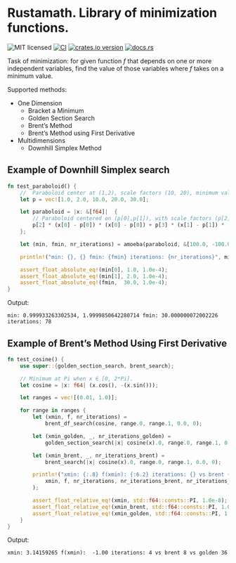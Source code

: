 # Rustamath. Library of minimization functions.

![MIT licensed](https://img.shields.io/badge/license-MIT-blue.svg)
[![CI](https://github.com/igorlesik/rustamath_mnmz/actions/workflows/test.yml/badge.svg)](https://github.com/igorlesik/rustamath_mnmz/actions/workflows/test.yml)
[![crates.io version][crates-io-shields]][crates-io]
[![docs.rs][docs-rs-shields]][docs-rs]

[crates-io]: https://crates.io/crates/rustamath_mnmz
[crates-io-shields]: https://img.shields.io/crates/v/rustamath_mnmz.svg
[docs-rs]: https://docs.rs/rustamath_mnmz
[docs-rs-shields]: https://img.shields.io/badge/docs.rs-rustdoc-green.svg


Task of minimization: for given function _f_ that depends on one or more independent
variables, find the value of those variables where _f_ takes on a minimum value.

Supported methods:

- One Dimension
  * Bracket a Minimum
  * Golden Section Search
  * Brent’s Method
  * Brent’s Method using First Derivative
- Multidimensions
  * Downhill Simplex Method

## Example of Downhill Simplex search

```rust
fn test_paraboloid() {
    //  Paraboloid center at (1,2), scale factors (10, 20), minimum value 30
    let p = vec![1.0, 2.0, 10.0, 20.0, 30.0];

    let paraboloid = |x: &[f64]|  {
        // Paraboloid centered on (p[0],p[1]), with scale factors (p[2],p[3]) and minimum p[4]
        p[2] * (x[0] - p[0]) * (x[0] - p[0]) + p[3] * (x[1] - p[1]) * (x[1] - p[1]) + p[4]
    };

    let (min, fmin, nr_iterations) = amoeba(paraboloid, &[100.0, -100.0], 1.1, 1.0e-9, 100);

    println!("min: {}, {} fmin: {fmin} iterations: {nr_iterations}", min[0], min[1]);

    assert_float_absolute_eq!(min[0], 1.0, 1.0e-4);
    assert_float_absolute_eq!(min[1], 2.0, 1.0e-4);
    assert_float_absolute_eq!(fmin,  30.0, 1.0e-4);
}
```

Output:

```console
min: 0.999933263302534, 1.9999850642280714 fmin: 30.000000072002226 iterations: 78
```

## Example of Brent’s Method Using First Derivative

```rust
fn test_cosine() {
    use super::{golden_section_search, brent_search};

    // Minimum at Pi when x ∈ [0, 2*Pi].
    let cosine = |x: f64| (x.cos(), -(x.sin()));

    let ranges = vec![(0.01, 1.0)];

    for range in ranges {
        let (xmin, f, nr_iterations) =
            brent_df_search(cosine, range.0, range.1, 0.0, 0);

        let (xmin_golden, _, nr_iterations_golden) =
            golden_section_search(|x| cosine(x).0, range.0, range.1, 0.0, 0);

        let (xmin_brent, _, nr_iterations_brent) =
            brent_search(|x| cosine(x).0, range.0, range.1, 0.0, 0);

        println!("xmin: {:.8} f(xmin): {:6.2} iterations: {} vs brent {} vs golden {}",
            xmin, f, nr_iterations, nr_iterations_brent, nr_iterations_golden
        );

        assert_float_relative_eq!(xmin, std::f64::consts::PI, 1.0e-8);
        assert_float_relative_eq!(xmin_brent, std::f64::consts::PI, 1.0e-8);
        assert_float_relative_eq!(xmin_golden, std::f64::consts::PI, 1.0e-8);
    }
}
```

Output:

```console
xmin: 3.14159265 f(xmin):  -1.00 iterations: 4 vs brent 8 vs golden 36
```